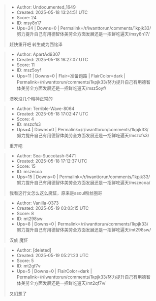 > - Author: Undocumented_1649
> - Created: 2025-05-18 13:24:51 UTC
> - Score: 24
> - ID: msy8n17
> - Ups=24 | Downs=0 | Permalink=/r/iwanttorun/comments/1kpjk33/努力提升自己有用德智体美劳全方面发展还是一招鲜吃遍天/msy8n17/
>
> 赶快重开吧 转生成为西铭泽

> - Author: ApartAd9307
> - Created: 2025-05-18 16:27:07 UTC
> - Score: 11
> - ID: msz5oyf
> - Ups=11 | Downs=0 | Flair=准备跑路 | FlairColor=dark | Permalink=/r/iwanttorun/comments/1kpjk33/努力提升自己有用德智体美劳全方面发展还是一招鲜吃遍天/msz5oyf/
>
> 澳吹没几个精神正常的

> - Author: Terrible-Wave-8064
> - Created: 2025-05-18 17:02:47 UTC
> - Score: 4
> - ID: mszcfs3
> - Ups=4 | Downs=0 | Permalink=/r/iwanttorun/comments/1kpjk33/努力提升自己有用德智体美劳全方面发展还是一招鲜吃遍天/mszcfs3/
>
> 重开吧

> - Author: Sea-Succotash-5471
> - Created: 2025-05-18 17:12:37 UTC
> - Score: 15
> - ID: mszecoa
> - Ups=15 | Downs=0 | Permalink=/r/iwanttorun/comments/1kpjk33/努力提升自己有用德智体美劳全方面发展还是一招鲜吃遍天/mszecoa/
>
> 我看这行文怎么这么魔怔，原来是asoul粉丝圈哥

> - Author: Vanilla-0373
> - Created: 2025-05-19 03:03:15 UTC
> - Score: 8
> - ID: mt298sw
> - Ups=8 | Downs=0 | Permalink=/r/iwanttorun/comments/1kpjk33/努力提升自己有用德智体美劳全方面发展还是一招鲜吃遍天/mt298sw/
>
> 汉族 魔怔

> - Author: [deleted]
> - Created: 2025-05-19 05:21:23 UTC
> - Score: 5
> - ID: mt2qf7v
> - Ups=5 | Downs=0 | FlairColor=dark | Permalink=/r/iwanttorun/comments/1kpjk33/努力提升自己有用德智体美劳全方面发展还是一招鲜吃遍天/mt2qf7v/
>
> 又幻想了
